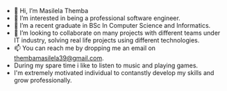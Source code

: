 - 👋 Hi, I’m Masilela Themba
- 👀 I’m interested in being a professional software engineer.
- 🌱 I’m a recent graduate in BSc In Computer Science and Informatics.
- 💞️ I’m looking to collaborate on many projects with different teams under IT industry, solving real life projects using different technologies.
- 📫 You can reach me by dropping me an email on thembamasilela39@gmail.com.
- During my spare time i like to listen to music and playing games.
- I'm extremely motivated individual to contanstly develop my skills and grow professionally.

